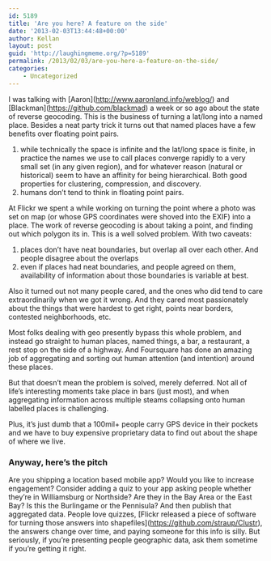 ```yaml
---
id: 5189
title: 'Are you here? A feature on the side'
date: '2013-02-03T13:44:48+00:00'
author: Kellan
layout: post
guid: 'http://laughingmeme.org/?p=5189'
permalink: /2013/02/03/are-you-here-a-feature-on-the-side/
categories:
    - Uncategorized
---
```


I was talking with \[Aaron\](http://www.aaronland.info/weblog/) and \[Blackman\](https://github.com/blackmad) a week or so ago about the state of reverse geocoding. This is the business of turning a lat/long into a named place. Besides a neat party trick it turns out that named places have a few benefits over floating point pairs.

1. while technically the space is infinite and the lat/long space is finite, in practice the names we use to call places converge rapidly to a very small set (in any given region), and for whatever reason (natural or historical) seem to have an affinity for being hierarchical. Both good properties for clustering, compression, and discovery.
2. humans don’t tend to think in floating point pairs.

At Flickr we spent a while working on turning the point where a photo was set on map (or whose GPS coordinates were shoved into the EXIF) into a place. The work of reverse geocoding is about taking a point, and finding out which polygon its in. This is a well solved problem. With two caveats:

1. places don’t have neat boundaries, but overlap all over each other. And people disagree about the overlaps
2. even if places had neat boundaries, and people agreed on them, availability of information about those boundaries is variable at best.

Also it turned out not many people cared, and the ones who did tend to care extraordinarily when we got it wrong. And they cared most passionately about the things that were hardest to get right, points near borders, contested neighborhoods, etc.

Most folks dealing with geo presently bypass this whole problem, and instead go straight to human places, named things, a bar, a restaurant, a rest stop on the side of a highway. And Foursquare has done an amazing job of aggregating and sorting out human attention (and intention) around these places.

But that doesn’t mean the problem is solved, merely deferred. Not all of life’s interesting moments take place in bars (just most), and when aggregating information across multiple steams collapsing onto human labelled places is challenging.

Plus, it’s just dumb that a 100mil+ people carry GPS device in their pockets and we have to buy expensive proprietary data to find out about the shape of where we live.

### Anyway, here’s the pitch

Are you shipping a location based mobile app? Would you like to increase engagement? Consider adding a quiz to your app asking people whether they’re in Williamsburg or Northside? Are they in the Bay Area or the East Bay? Is this the Burlingame or the Pennisula? And then publish that aggregated data. People love quizzes, \[Flickr released a piece of software for turning those answers into shapefiles\](https://github.com/straup/Clustr), the answers change over time, and paying someone for this info is silly. But seriously, if you’re presenting people geographic data, ask them sometime if you’re getting it right.